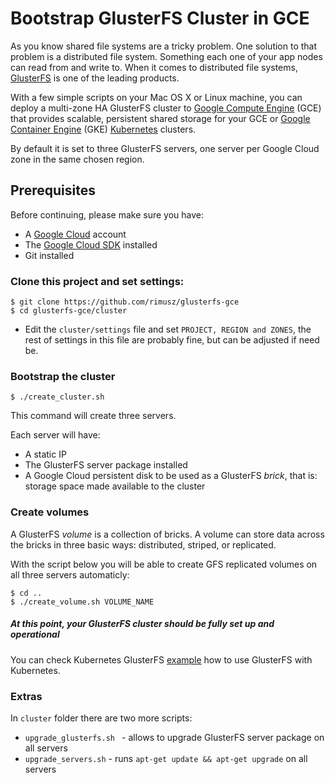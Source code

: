 # Bootstrap GlusterFS Cluster in GCE

As you know shared file systems are a tricky problem. One solution to that problem is a distributed file system. Something each one of your app nodes can read from and write to. When it comes to distributed file systems, [GlusterFS](https://www.gluster.org) is one of the leading products.

With a few simple scripts on your Mac OS X or Linux machine, you can deploy a multi-zone HA GlusterFS cluster to [Google Compute Engine](https://cloud.google.com/compute/) (GCE) that provides scalable, persistent shared storage for your GCE or [Google Container Engine](https://cloud.google.com/container-engine/) (GKE) [Kubernetes](http://kubernetes.io) clusters.

By default it is set to three GlusterFS servers, one server per Google Cloud zone in the same chosen region.


## Prerequisites

Before continuing, please make sure you have:

* A [Google Cloud](https://cloud.google.com) account
* The [Google Cloud SDK](https://cloud.google.com/sdk/) installed
* Git installed

### Clone this project and set settings:
````
$ git clone https://github.com/rimusz/glusterfs-gce
$ cd glusterfs-gce/cluster
````
* Edit the `cluster/settings` file and set `PROJECT, REGION and ZONES`, the rest of settings in this file are probably fine, but can be adjusted if need be.

### Bootstrap the cluster
```
$ ./create_cluster.sh
```
This command will create three servers.

Each server will have:

* A static IP
* The GlusterFS server package installed
* A Google Cloud persistent disk to be used as a GlusterFS *brick*, that is: storage space made available to the cluster

### Create volumes

A GlusterFS *volume* is a collection of bricks. A volume can store data across the bricks in three basic ways: distributed, striped, or replicated.

With the script below you will be able to create GFS replicated volumes on all three servers automaticly:

```
$ cd ..
$ ./create_volume.sh VOLUME_NAME
```

##### At this point, your GlusterFS cluster should be fully set up and operational

You can check Kubernetes GlusterFS [example](https://github.com/kubernetes/kubernetes/tree/release-1.2/examples/glusterfs/) how to use GlusterFS with Kubernetes.


### Extras

In `cluster` folder there are two more scripts:

* `upgrade_glusterfs.sh	` - allows to upgrade GlusterFS server package on all servers
* `upgrade_servers.sh` - runs `apt-get update && apt-get upgrade` on all servers
